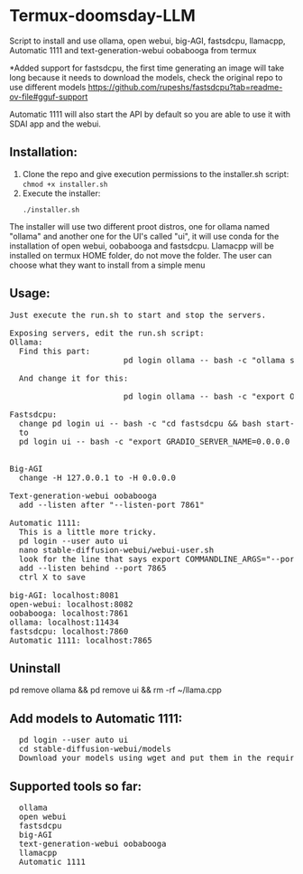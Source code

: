 # Termux-doomsday-LLM
Script to install and use ollama, open webui, big-AGI, fastsdcpu, llamacpp, Automatic 1111 and text-generation-webui oobabooga from termux

*Added support for fastsdcpu, the first time generating an image will take long because it needs to download the models, check the original repo to use different models https://github.com/rupeshs/fastsdcpu?tab=readme-ov-file#gguf-support

Automatic 1111 will also start the API by default so you are able to use it with SDAI app and the webui.

## Installation:
  1.  Clone the repo and give execution permissions to the installer.sh script:
     ```
     chmod +x installer.sh
     ```
  2. Execute the installer:
     ```
     ./installer.sh
     ```

  The installer will use two different proot distros, one for ollama named "ollama" and another one for the UI's called "ui", it will use conda for the installation of open webui, oobabooga and fastsdcpu.
  Llamacpp will be installed on termux HOME folder, do not move the folder.
  The user can choose what they want to install from a simple menu

## Usage:
<pre>
Just execute the run.sh to start and stop the servers.

Exposing servers, edit the run.sh script:
Ollama:
  Find this part:
                        pd login ollama -- bash -c "ollama serve" &

  And change it for this:

                        pd login ollama -- bash -c "export OLLAMA_HOST=0.0.0.0 && ollama serve" &

Fastsdcpu:
  change pd login ui -- bash -c "cd fastsdcpu && bash start-webui.sh" &
  to
  pd login ui -- bash -c "export GRADIO_SERVER_NAME=0.0.0.0 && cd fastsdcpu && bash start-webui.sh" &
                       

Big-AGI 
  change -H 127.0.0.1 to -H 0.0.0.0

Text-generation-webui oobabooga
  add --listen after "--listen-port 7861"

Automatic 1111:
  This is a little more tricky.
  pd login --user auto ui
  nano stable-diffusion-webui/webui-user.sh
  look for the line that says export COMMANDLINE_ARGS="--port 7865 --api --use-cpu all --precision full --no-half --skip-torch-cuda-test"
  add --listen behind --port 7865
  ctrl X to save
  
big-AGI: localhost:8081
open-webui: localhost:8082
oobabooga: localhost:7861
ollama: localhost:11434
fastsdcpu: localhost:7860
Automatic 1111: localhost:7865
</pre>
## Uninstall
pd remove ollama && pd remove ui && rm -rf ~/llama.cpp

## Add models to Automatic 1111:
<pre>
  pd login --user auto ui
  cd stable-diffusion-webui/models
  Download your models using wget and put them in the required folder
</pre>
## Supported tools so far:
<pre>
  ollama
  open webui
  fastsdcpu
  big-AGI
  text-generation-webui oobabooga
  llamacpp
  Automatic 1111
</pre>
